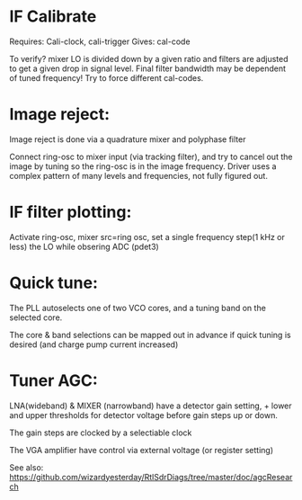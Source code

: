 # IF Calibrate
Requires: Cali-clock, cali-trigger
Gives: cal-code

To verify? mixer LO is divided down by a given ratio and filters are adjusted to get a given drop in signal level.
Final filter bandwidth may be dependent of tuned frequency! Try to force different cal-codes.

# Image reject:
Image reject is done via a quadrature mixer and polyphase filter

Connect ring-osc to mixer input (via tracking filter), and try to cancel out the image by tuning so the ring-osc is in the image frequency. 
Driver uses a complex pattern of many levels and frequencies, not fully figured out.


# IF filter plotting:
Activate ring-osc, mixer src=ring osc, set a single frequency
step(1 kHz or less) the LO while obsering ADC (pdet3)

# Quick tune:
The PLL autoselects one of two VCO cores, and a tuning band on the selected core.

The core & band selections can be mapped out in advance if quick tuning is desired (and charge pump current increased)

# Tuner AGC:
LNA(wideband) & MIXER (narrowband) have a detector gain setting, + lower and upper thresholds for detector voltage before gain steps up or down.

<picture>
<source srcset="r820t-diagram.png">
</picture>

The gain steps are clocked by a selectiable clock

The VGA amplifier have control via external voltage (or register setting)

See also:
https://github.com/wizardyesterday/RtlSdrDiags/tree/master/doc/agcResearch